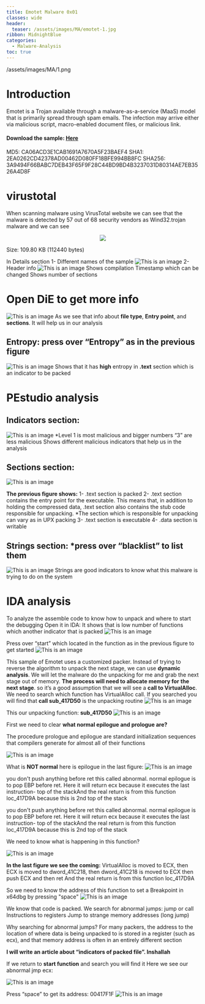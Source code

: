 ```yaml
---
title: Emotet Malware 0x01
classes: wide
header:
  teaser: /assets/images/MA/emotet-1.jpg
ribbon: MidnightBlue
categories:
  - Malware-Analysis
toc: true
---
```

/assets/images/MA/1.png
# Introduction
Emotet is a Trojan available through a malware-as-a-service (MaaS) model that is primarily
spread through spam emails. The infection may arrive either via malicious script, macro-enabled
document files, or malicious link.

#### Download the sample: [Here](https://app.any.run/tasks/f907a5b5-689a-472d-a2f7-1a2c4899fc96/)
MD5: CA06ACD3E1CAB1691A7670A5F23BAEF4
SHA1: 2EA0262CD42378AD00462D080FF18BFE994BB8FC
SHA256: 3A9494F66BABC7DEB43F65F9F28C44BD9BD4B3237031D80314AE7EB3526A4D8F

# virustotal
When scanning malware using VirusTotal website we can see that the malware is detected by 57
out of 68 security vendors as Wind32.trojan malware and we can see

<p align="center">
<img src="/assets/images/MA/1.png">
</p>


Size: 109.80 KB (112440 bytes)

In Details section
1- Different names of the sample
    ![This is an image](/assets/images/MA/2.png)
2- Header info
    ![This is an image](/assets/images/MA/3.png)
    Shows compilation Timestamp which can be changed
    Shows number of sections

# Open **DiE** to get more info
![This is an image](/assets/images/MA/4.png)
As we see that info about **file type**, **Entry point**, and **sections**. It will help us in our analysis

## Entropy: press over “Entropy” as in the previous figure
![This is an image](/assets/images/MA/5.png)
Shows that it has **high** entropy in **.text** section which is an indicator to be packed

# PEstudio analysis

## Indicators section:
![This is an image](/assets/images/MA/6.png)
*Level 1 is most malicious and bigger numbers “3” are less malicious
Shows different malicious indicators that help us in the analysis

##  Sections section:
![This is an image](/assets/images/MA/7.png)

**The previous figure shows:**
    1- .text section is packed
    2- .text section contains the entry point for the executable. This means that, in addition to
        holding the compressed data, .text section also contains the stub code responsible for
        unpacking.
        *The section which is responsible for unpacking can vary as in UPX packing
    3- .text section is executable
    4- .data section is writable

## Strings section: *press over “blacklist” to list them 
![This is an image](/assets/images/MA/8.png)
Strings are good indicators to know what this malware is trying to do on the system

# IDA analysis

To analyze the assemble code to know how to unpack and where to start the debugging
Open it in IDA: It shows that is low number of functions which another indicator that is packed
![This is an image](/assets/images/MA/9.png)

Press over “start” which located in the function as in the previous figure to get started
![This is an image](/assets/images/MA/10.png)

This sample of Emotet uses a customized packer. Instead of trying to reverse the algorithm to
unpack the next stage, we can use **dynamic analysis**. We will let the malware do the unpacking
for me and grab the next stage out of memory. **The process will need to allocate memory for**
**the next stage**. so it’s a good assumption that we will see a **call to VirtualAlloc**.
We need to search which function has VirtualAlloc call.
If you searched you will find that **call sub_417D50** is the unpacking routine
![This is an image](/assets/images/MA/11.png)

This our unpacking function: **sub_417D50**
![This is an image](/assets/images/MA/12.png)

First we need to clear **what normal epilogue and prologue are?**

The procedure prologue and epilogue are standard initialization sequences that compilers
generate for almost all of their functions

![This is an image](/assets/images/MA/13.png)

What is **NOT normal** here is epilogue in the last figure:
![This is an image](/assets/images/MA/14.png)

you don't push anything before ret this called abnormal.
normal epilogue is to pop EBP before ret. Here it will return ecx because it executes the last
instruction- top of the stackAnd the real return is from this function loc_417D9A because this is 2nd top of the stack

you don't push anything before ret this called abnormal.
normal epilogue is to pop EBP before ret. Here it will return ecx because it executes the last
instruction- top of the stackAnd the real return is from this function loc_417D9A because this is 2nd top of the stack

We need to know what is happening in this function?

![This is an image](/assets/images/MA/15.png)

**In the last figure we see the coming:**
    VirtualAlloc is moved to ECX, then
    ECX is moved to dword_41C218, then
    dword_41C218 is moved to ECX
    then push ECX and then ret
    And the real return is from this function loc_417D9A

So we need to know the address of this function to set a Breakpoint in x64dbg by pressing "space"
![This is an image](/assets/images/MA/16.png)

We know that code is packed. We search for abnormal jumps:
    jump or call Instructions to registers
    Jump to strange memory addresses (long jump)

Why searching for abnormal jumps? For many packers, the address to the location of where data is
being unpacked to is stored in a register (such as ecx), and that memory address is often in an entirely
different section

**I will write an article about “indicators of packed file”. Inshallah**

If we return to **start function** and search you will find it
Here we see our abnormal jmp ecx:

![This is an image](/assets/images/MA/17.png)

Press “space” to get its address: 00417F1F
![This is an image](/assets/images/MA/18.png)













